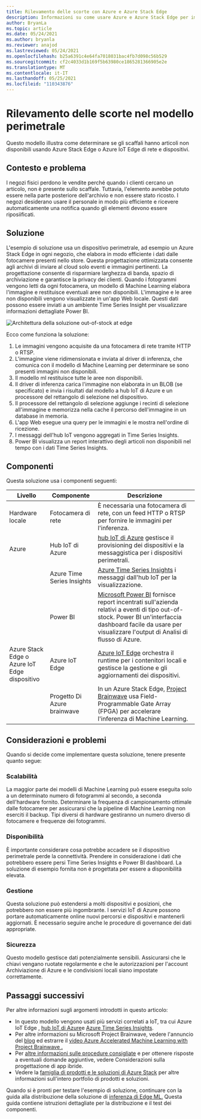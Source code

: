 ```yaml
---
title: Rilevamento delle scorte con Azure e Azure Stack Edge
description: Informazioni su come usare Azure e Azure Stack Edge per implementare il rilevamento di scorte non disponibili.
author: BryanLa
ms.topic: article
ms.date: 05/24/2021
ms.author: bryanla
ms.reviewer: anajod
ms.lastreviewed: 05/24/2021
ms.openlocfilehash: b25a6391c4e64fa7018031bac4fb7d098c56b529
ms.sourcegitcommit: cf2c4033d1b169f5b63980ce1865281366905e2e
ms.translationtype: MT
ms.contentlocale: it-IT
ms.lasthandoff: 05/25/2021
ms.locfileid: "110343876"
---
```

# <a name="out-of-stock-detection-at-the-edge-pattern"></a>Rilevamento delle scorte nel modello perimetrale

Questo modello illustra come determinare se gli scaffali hanno articoli non disponibili usando Azure Stack Edge o Azure IoT Edge di rete e dispositivi.

## <a name="context-and-problem"></a>Contesto e problema

I negozi fisici perdono le vendite perché quando i clienti cercano un articolo, non è presente sullo scaffale. Tuttavia, l'elemento avrebbe potuto essere nella parte posteriore dell'archivio e non essere stato ricosto. I negozi desiderano usare il personale in modo più efficiente e ricevere automaticamente una notifica quando gli elementi devono essere riposiificati.

## <a name="solution"></a>Soluzione

L'esempio di soluzione usa un dispositivo perimetrale, ad esempio un Azure Stack Edge in ogni negozio, che elabora in modo efficiente i dati dalle fotocamere presenti nello store. Questa progettazione ottimizzata consente agli archivi di inviare al cloud solo eventi e immagini pertinenti. La progettazione consente di risparmiare larghezza di banda, spazio di archiviazione e garantisce la privacy dei clienti. Quando i fotogrammi vengono letti da ogni fotocamera, un modello di Machine Learning elabora l'immagine e restituisce eventuali aree non disponibili. L'immagine e le aree non disponibili vengono visualizzate in un'app Web locale. Questi dati possono essere inviati a un ambiente Time Series Insight per visualizzare informazioni dettagliate Power BI.

![Architettura della soluzione out-of-stock at edge](media/pattern-out-of-stock-at-edge/solution-architecture.png)

Ecco come funziona la soluzione:

1. Le immagini vengono acquisite da una fotocamera di rete tramite HTTP o RTSP.
2. L'immagine viene ridimensionata e inviata al driver di inferenza, che comunica con il modello di Machine Learning per determinare se sono presenti immagini non disponibili.
3. Il modello ml restituisce tutte le aree non disponibili.
4. Il driver di inferenza carica l'immagine non elaborata in un BLOB (se specificato) e invia i risultati dal modello a hub IoT di Azure e un processore del rettangolo di selezione nel dispositivo.
5. Il processore del rettangolo di selezione aggiunge i recinti di selezione all'immagine e memorizza nella cache il percorso dell'immagine in un database in memoria.
6. L'app Web esegue una query per le immagini e le mostra nell'ordine di ricezione.
7. I messaggi dell'hub IoT vengono aggregati in Time Series Insights.
8. Power BI visualizza un report interattivo degli articoli non disponibili nel tempo con i dati Time Series Insights.


## <a name="components"></a>Componenti

Questa soluzione usa i componenti seguenti:

| Livello | Componente | Descrizione |
|----------|-----------|-------------|
| Hardware locale | Fotocamera di rete | È necessaria una fotocamera di rete, con un feed HTTP o RTSP per fornire le immagini per l'inferenza. |
| Azure | Hub IoT di Azure | [hub IoT di Azure](/azure/iot-hub/) gestisce il provisioning dei dispositivi e la messaggistica per i dispositivi perimetrali. |
|  | Azure Time Series Insights | [Azure Time Series Insights](/azure/time-series-insights/) i messaggi dall'hub IoT per la visualizzazione. |
|  | Power BI | [Microsoft Power BI](https://powerbi.microsoft.com/) fornisce report incentrati sull'azienda relativi a eventi di tipo out-of-stock. Power BI un'interfaccia dashboard facile da usare per visualizzare l'output di Analisi di flusso di Azure. |
| Azure Stack Edge o<br>Azure IoT Edge dispositivo | Azure IoT Edge | [Azure IoT Edge](/azure/iot-edge/) orchestra il runtime per i contenitori locali e gestisce la gestione e gli aggiornamenti dei dispositivi.|
| | Progetto Di Azure brainwave | In un Azure Stack Edge, [Project Brainwave](https://blogs.microsoft.com/ai/build-2018-project-brainwave/) usa Field-Programmable Gate Array (FPGA) per accelerare l'inferenza di Machine Learning.|

## <a name="issues-and-considerations"></a>Considerazioni e problemi

Quando si decide come implementare questa soluzione, tenere presente quanto segue:

### <a name="scalability"></a>Scalabilità

La maggior parte dei modelli di Machine Learning può essere eseguita solo a un determinato numero di fotogrammi al secondo, a seconda dell'hardware fornito. Determinare la frequenza di campionamento ottimale dalle fotocamere per assicurarsi che la pipeline di Machine Learning non eserciti il backup. Tipi diversi di hardware gestiranno un numero diverso di fotocamere e frequenze dei fotogrammi.

### <a name="availability"></a>Disponibilità

È importante considerare cosa potrebbe accadere se il dispositivo perimetrale perde la connettività. Prendere in considerazione i dati che potrebbero essere persi Time Series Insights e Power BI dashboard. La soluzione di esempio fornita non è progettata per essere a disponibilità elevata.

### <a name="manageability"></a>Gestione

Questa soluzione può estendersi a molti dispositivi e posizioni, che potrebbero non essere più ingombrante. I servizi IoT di Azure possono portare automaticamente online nuovi percorsi e dispositivi e mantenerli aggiornati. È necessario seguire anche le procedure di governance dei dati appropriate.

### <a name="security"></a>Sicurezza

Questo modello gestisce dati potenzialmente sensibili. Assicurarsi che le chiavi vengano ruotate regolarmente e che le autorizzazioni per l'account Archiviazione di Azure e le condivisioni locali siano impostate correttamente.

## <a name="next-steps"></a>Passaggi successivi

Per altre informazioni sugli argomenti introdotti in questo articolo:
- In questo modello vengono usati più servizi correlati a IoT, tra cui Azure IoT Edge [,](/azure/iot-edge/) [hub IoT di Azure](/azure/iot-hub/)e [Azure Time Series Insights](/azure/time-series-insights/).
- Per altre informazioni su Microsoft Project Brainwave, vedere l'annuncio del [blog](https://blogs.microsoft.com/ai/build-2018-project-brainwave/) ed estrarre il [video Azure Accelerated Machine Learning with Project Brainwave .](https://www.youtube.com/watch?v=DJfMobMjCX0)
- Per [altre informazioni sulle procedure consigliate](overview-app-design-considerations.md) e per ottenere risposte a eventuali domande aggiuntive, vedere Considerazioni sulla progettazione di app ibride.
- Vedere la [famiglia di prodotti e le soluzioni di Azure Stack](/azure-stack) per altre informazioni sull'intero portfolio di prodotti e soluzioni.

Quando si è pronti per testare l'esempio di soluzione, continuare con la guida alla distribuzione della soluzione di [inferenza di Edge ML.](https://aka.ms/edgeinferencingdeploy) Questa guida contiene istruzioni dettagliate per la distribuzione e il test dei componenti.
